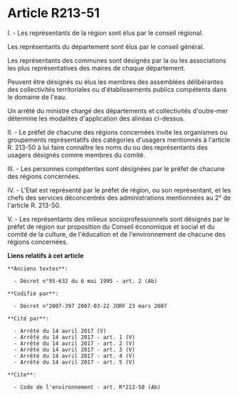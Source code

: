 # Article R213-51

I. - Les représentants de la région sont élus par le conseil régional.

Les représentants du département sont élus par le conseil général.

Les représentants des communes sont désignés par la ou les associations les plus représentatives des maires de chaque
département.

Peuvent être désignés ou élus les membres des assemblées délibérantes des collectivités territoriales ou d'établissements
publics compétents dans le domaine de l'eau.

Un arrêté du ministre chargé des départements et collectivités d'outre-mer détermine les modalités d'application des alinéas
ci-dessus.

II. - Le préfet de chacune des régions concernées invite les organismes ou groupements représentatifs des catégories
d'usagers mentionnés à l'article R. 213-50 à lui faire connaître les noms du ou des représentants des usagers désignés comme
membres du comité.

III. - Les personnes compétentes sont désignées par le préfet de chacune des régions concernées.

IV. - L'Etat est représenté par le préfet de région, ou son représentant, et les chefs des services déconcentrés des
administrations mentionnées au 2° de l'article R. 213-50.

V. - Les représentants des milieux socioprofessionnels sont désignés par le préfet de région sur proposition du Conseil
économique et social et du comité de la culture, de l'éducation et de l'environnement de chacune des régions concernées.

**Liens relatifs à cet article**

	**Anciens textes**:

	  - Décret n°95-632 du 6 mai 1995 - art. 2 (Ab)

	**Codifié par**:

	  - Décret n°2007-397 2007-03-22 JORF 23 mars 2007

	**Cité par**:

	  - Arrêté du 14 avril 2017 (V)
	  - Arrêté du 14 avril 2017 - art. 1 (V)
	  - Arrêté du 14 avril 2017 - art. 2 (V)
	  - Arrêté du 14 avril 2017 - art. 3 (V)
	  - Arrêté du 14 avril 2017 - art. 4 (V)
	  - Arrêté du 14 avril 2017 - art. 5 (V)

	**Cite**:

	  - Code de l'environnement - art. R*213-50 (Ab)
